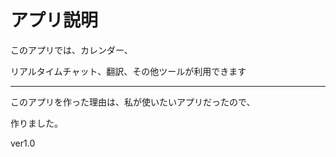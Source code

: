 # アプリ説明

このアプリでは、カレンダー、

リアルタイムチャット、翻訳、その他ツールが利用できます

___

このアプリを作った理由は、私が使いたいアプリだったので、

作りました。

ver1.0
